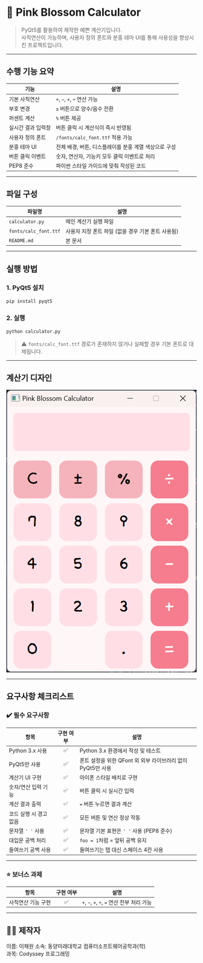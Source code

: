 # 🌸 Pink Blossom Calculator

> PyQt5를 활용하여 제작한 예쁜 계산기입니다.  
> 사칙연산이 가능하며, 사용자 정의 폰트와 분홍 테마 UI를 통해 사용성을 향상시킨 프로젝트입니다.

---

## 수행 기능 요약

| 기능 | 설명 |
|------|------|
| 기본 사칙연산 | `+`, `−`, `×`, `÷` 연산 가능 |
| 부호 변경 | `±` 버튼으로 양수/음수 전환 |
| 퍼센트 계산 | `%` 버튼 제공 |
| 실시간 결과 입력창 | 버튼 클릭 시 계산식이 즉시 반영됨 |
| 사용자 정의 폰트 | `/fonts/calc_font.ttf` 적용 가능 |
| 분홍 테마 UI | 전체 배경, 버튼, 디스플레이를 분홍 계열 색상으로 구성 |
| 버튼 클릭 이벤트 | 숫자, 연산자, 기능키 모두 클릭 이벤트로 처리 |
| PEP8 준수 | 파이썬 스타일 가이드에 맞춰 작성된 코드 |

---


## 파일 구성

| 파일명 | 설명 |
|--------|------|
| `calculator.py` | 메인 계산기 실행 파일 |
| `fonts/calc_font.ttf` | 사용자 지정 폰트 파일 (없을 경우 기본 폰트 사용됨) |
| `README.md` | 본 문서 |

---

## 실행 방법

### 1. PyQt5 설치
```bash
pip install pyqt5
```

### 2. 실행
```bash
python calculator.py
```

> ⚠️ `fonts/calc_font.ttf` 경로가 존재하지 않거나 실패할 경우 기본 폰트로 대체됩니다.

---

## 계산기 디자인

![alt text](image.png)

---

## 요구사항 체크리스트

### ✔️ 필수 요구사항

| 항목 | 구현 여부 | 설명 |
|------|:--------:|------|
| Python 3.x 사용 | ✅ | Python 3.x 환경에서 작성 및 테스트 |
| PyQt5만 사용 | ✅ | 폰트 설정을 위한 QFont 외 외부 라이브러리 없이 PyQt5만 사용 |
| 계산기 UI 구현 | ✅ | 아이폰 스타일 배치로 구현 |
| 숫자/연산 입력 기능 | ✅ | 버튼 클릭 시 실시간 입력 |
| 계산 결과 출력 | ✅ | `=` 버튼 누르면 결과 계산 |
| 코드 실행 시 경고 없음 | ✅ | 모든 버튼 및 연산 정상 작동 |
| 문자열 `' '` 사용 | ✅ | 문자열 기본 표현은 `' '` 사용 (PEP8 준수) |
| 대입문 공백 처리 | ✅ | `foo = 1`처럼 = 앞뒤 공백 유지 |
| 들여쓰기 공백 사용 | ✅ | 들여쓰기는 탭 대신 스페이스 4칸 사용 |

---

### ⭐ 보너스 과제

| 항목 | 구현 여부 | 설명 |
|------|:--------:|------|
| 사칙연산 기능 구현 | ✅ | `+`, `−`, `×`, `÷`, `=` 연산 전부 처리 가능 |

---

## 🙋‍♀️ 제작자

이름: 이채원 
소속: 동양미래대학교 컴퓨터소프트웨어공학과(학)  
과목: Codyssey 프로그래밍